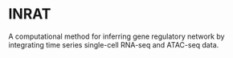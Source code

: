 # INRAT
A computational method for inferring gene regulatory network by integrating time series single-cell RNA-seq and ATAC-seq data.

